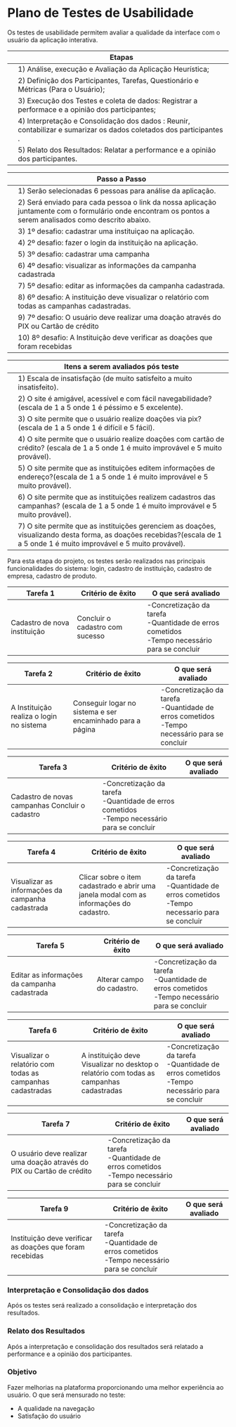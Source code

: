 # Plano de Testes de Usabilidade

Os testes de usabilidade permitem avaliar a qualidade da interface com o usuário da aplicação interativa.

|   | Etapas  |
|---|---------| 
|   | 1) Análise, execução e Avaliação da Aplicação Heurística;|
|   | 2) Definição dos Participantes, Tarefas, Questionário e Métricas (Para o Usuário);     |
|   | 3) Execução dos Testes e coleta de dados: Registrar a performace e a opinião dos participantes;|
|   | 4) Interpretação e Consolidação dos dados : Reunir, contabilizar e sumarizar os dados coletados dos participantes .     |
|   | 5) Relato dos Resultados: Relatar a performance e a opinião dos participantes.   |


|   | Passo a Passo  |
|---|----------------| 
|   | 1) Serão selecionadas 6 pessoas para análise da aplicação.|
|   | 2) Será enviado para cada pessoa o link da nossa aplicação juntamente com o formulário onde encontram os pontos a serem analisados como descrito abaixo.|
|   | 3) 1º desafio: cadastrar uma instituiçao na aplicação. |
|   | 4) 2º desafio: fazer o login da instituição na aplicação. |
|   | 5) 3º desafio: cadastrar uma campanha |
|   | 6) 4º desafio: visualizar as informações da campanha cadastrada|
|   | 7) 5º desafio: editar as informações da campanha cadastrada.| 
|   | 8) 6º desafio: A instituição deve visualizar o relatório com todas as campanhas cadastradas.|
|   | 9) 7º desafio: O usuário deve realizar uma doação através do PIX ou Cartão de crédito|
|   |10) 8º desafio: A Instituição deve verificar as doações que foram recebidas |


|   | Itens a serem avaliados pós teste |
|---|---------| 
|   | 1) Escala de insatisfação (de muito satisfeito a muito insatisfeito).|
|   | 2) O site é amigável, acessível e com fácil navegabilidade? (escala de 1 a 5 onde 1 é péssimo e 5 excelente). |
|   | 3) O site permite que o usuário realize doações via pix? (escala de 1 a 5 onde 1 é difícil e 5 fácil).|
|   | 4) O site permite que o usuário realize doações com cartão de crédito? (escala de 1 a 5 onde 1 é muito improvável e 5 muito provável).|
|   | 5) O site permite que as instituições editem informações de endereço?(escala de 1 a 5 onde 1 é muito improvável e 5 muito provável).|
|   | 6) O site permite que as instituições realizem cadastros das campanhas? (escala de 1 a 5 onde 1 é muito improvável e 5 muito provável).|
|   | 7) O site permite que as instituições gerenciem as doações, visualizando desta forma, as doações recebidas?(escala de 1 a 5 onde 1 é muito improvável e 5 muito provável).|



Para esta etapa do projeto, os testes serão realizados nas principais funcionalidades do sistema: login, cadastro de instituição, cadastro de empresa, cadastro de produto.



| Tarefa 1 | Critério de êxito | O que será avaliado |
|----------|-------------------|---------------------|
| Cadastro de nova instituição |  Concluir o cadastro com sucesso|-Concretização da tarefa <br>-Quantidade de erros cometidos<br>-Tempo necessário para se concluir|


| Tarefa 2 | Critério de êxito | O que será avaliado |
|----------|-------------------|---------------------|
| A Instituição realiza o login no sistema |  Conseguir logar no sistema e ser encaminhado para a página|-Concretização da tarefa<br>-Quantidade de erros cometidos<br>-Tempo necessário para se concluir|

| Tarefa 3    | Critério de êxito | O que será avaliado |
|----------|-------------------|---------------------|
| Cadastro de novas campanhas Concluir o cadastro|-Concretização da tarefa<br>-Quantidade de erros cometidos<br>-Tempo necessário para se concluir|

| Tarefa 4| Critério de êxito | O que será avaliado |
|----------|-------------------|---------------------|
| Visualizar as informações da campanha cadastrada| Clicar sobre o item cadastrado e abrir uma janela modal com as informações do cadastro.|-Concretização da tarefa<br>-Quantidade de erros cometidos<br>-Tempo necessario para se concluir|

| Tarefa 5 | Critério de êxito | O que será avaliado |
|----------|-------------------|---------------------|
| Editar as informações da campanha cadastrada| Alterar campo do cadastro.  |-Concretização da tarefa<br>-Quantidade de erros cometidos<br>-Tempo necessário para se concluir|

| Tarefa 6 | Critério de êxito | O que será avaliado |
|----------|-------------------|---------------------|
|Visualizar o relatório com todas as campanhas cadastradas| A instituição deve Visualizar no desktop o relatório com todas as campanhas cadastradas|-Concretização da tarefa<br>-Quantidade de erros cometidos<br>-Tempo necessário para se concluir|

| Tarefa 7 | Critério de êxito | O que será avaliado |
|----------|-------------------|---------------------|
|O usuário deve realizar uma doação através do PIX ou Cartão de crédito| -Concretização da tarefa<br>-Quantidade de erros cometidos<br>-Tempo necessário para se concluir|

| Tarefa 9 | Critério de êxito | O que será avaliado |
|----------|-------------------|---------------------|
|Instituição deve verificar as doações que foram recebidas| -Concretização da tarefa<br>-Quantidade de erros cometidos<br>-Tempo necessário para se concluir|

### Interpretação e Consolidação dos dados 

Após os testes será realizado a consolidação e interpretação dos resultados.

### Relato dos Resultados

Após a interpretação e consolidação dos resultados será relatado a performance e a opinião dos participantes.

### Objetivo

Fazer melhorias na plataforma proporcionando uma melhor experiência ao usuário. O que será mensurado no teste:
- A qualidade na navegação
- Satisfação do usuário


